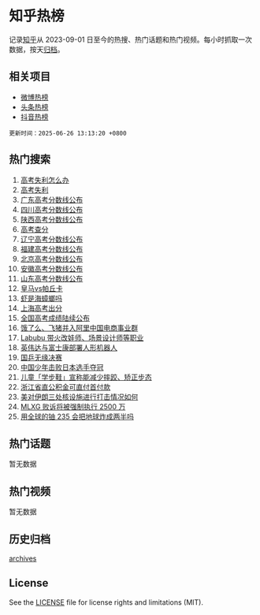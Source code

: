 # 知乎热榜

记录[知乎](https://www.zhihu.com/)从 2023-09-01 日至今的热搜、热门话题和热门视频。每小时抓取一次数据，按天[归档](archives)。

## 相关项目

- [微博热榜](https://github.com/hotarchive/weibo)
- [头条热榜](https://github.com/hotarchive/toutiao)
- [抖音热榜](https://github.com/hotarchive/douyin)


`更新时间：2025-06-26 13:13:20 +0800`

## 热门搜索

1. [高考失利怎么办](https://www.zhihu.com/search?q=%E9%AB%98%E8%80%83%E5%A4%B1%E5%88%A9%E6%80%8E%E4%B9%88%E5%8A%9E)
1. [高考失利](https://www.zhihu.com/search?q=%E9%AB%98%E8%80%83%E5%A4%B1%E5%88%A9)
1. [广东高考分数线公布](https://www.zhihu.com/search?q=%E5%B9%BF%E4%B8%9C%E9%AB%98%E8%80%83%E5%88%86%E6%95%B0%E7%BA%BF%E5%85%AC%E5%B8%83)
1. [四川高考分数线公布](https://www.zhihu.com/search?q=%E5%9B%9B%E5%B7%9D%E9%AB%98%E8%80%83%E5%88%86%E6%95%B0%E7%BA%BF%E5%85%AC%E5%B8%83)
1. [陕西高考分数线公布](https://www.zhihu.com/search?q=%E9%99%95%E8%A5%BF%E9%AB%98%E8%80%83%E5%88%86%E6%95%B0%E7%BA%BF%E5%85%AC%E5%B8%83)
1. [高考查分](https://www.zhihu.com/search?q=%E9%AB%98%E8%80%83%E6%9F%A5%E5%88%86)
1. [辽宁高考分数线公布](https://www.zhihu.com/search?q=%E8%BE%BD%E5%AE%81%E9%AB%98%E8%80%83%E5%88%86%E6%95%B0%E7%BA%BF%E5%85%AC%E5%B8%83)
1. [福建高考分数线公布](https://www.zhihu.com/search?q=%E7%A6%8F%E5%BB%BA%E9%AB%98%E8%80%83%E5%88%86%E6%95%B0%E7%BA%BF%E5%85%AC%E5%B8%83)
1. [北京高考分数线公布](https://www.zhihu.com/search?q=%E5%8C%97%E4%BA%AC%E9%AB%98%E8%80%83%E5%88%86%E6%95%B0%E7%BA%BF%E5%85%AC%E5%B8%83)
1. [安徽高考分数线公布](https://www.zhihu.com/search?q=%E5%AE%89%E5%BE%BD%E9%AB%98%E8%80%83%E5%88%86%E6%95%B0%E7%BA%BF%E5%85%AC%E5%B8%83)
1. [山东高考分数线公布](https://www.zhihu.com/search?q=%E5%B1%B1%E4%B8%9C%E9%AB%98%E8%80%83%E5%88%86%E6%95%B0%E7%BA%BF%E5%85%AC%E5%B8%83)
1. [皇马vs帕丘卡](https://www.zhihu.com/search?q=%E7%9A%87%E9%A9%ACvs%E5%B8%95%E4%B8%98%E5%8D%A1)
1. [虾是海蟑螂吗](https://www.zhihu.com/search?q=%E8%99%BE%E6%98%AF%E6%B5%B7%E8%9F%91%E8%9E%82%E5%90%97)
1. [上海高考出分](https://www.zhihu.com/search?q=%E4%B8%8A%E6%B5%B7%E9%AB%98%E8%80%83%E5%87%BA%E5%88%86)
1. [全国高考成绩陆续公布](https://www.zhihu.com/search?q=%E5%85%A8%E5%9B%BD%E9%AB%98%E8%80%83%E6%88%90%E7%BB%A9%E9%99%86%E7%BB%AD%E5%85%AC%E5%B8%83)
1. [饿了么、飞猪并入阿里中国电商事业群](https://www.zhihu.com/search?q=%E9%A5%BF%E4%BA%86%E4%B9%88%E3%80%81%E9%A3%9E%E7%8C%AA%E5%B9%B6%E5%85%A5%E9%98%BF%E9%87%8C%E4%B8%AD%E5%9B%BD%E7%94%B5%E5%95%86%E4%BA%8B%E4%B8%9A%E7%BE%A4)
1. [Labubu 带火改娃师、场景设计师等职业](https://www.zhihu.com/search?q=Labubu%20%E5%B8%A6%E7%81%AB%E6%94%B9%E5%A8%83%E5%B8%88%E3%80%81%E5%9C%BA%E6%99%AF%E8%AE%BE%E8%AE%A1%E5%B8%88%E7%AD%89%E8%81%8C%E4%B8%9A)
1. [英伟达与富士康部署人形机器人](https://www.zhihu.com/search?q=%E8%8B%B1%E4%BC%9F%E8%BE%BE%E4%B8%8E%E5%AF%8C%E5%A3%AB%E5%BA%B7%E9%83%A8%E7%BD%B2%E4%BA%BA%E5%BD%A2%E6%9C%BA%E5%99%A8%E4%BA%BA)
1. [国乒无缘决赛](https://www.zhihu.com/search?q=%E5%9B%BD%E4%B9%92%E6%97%A0%E7%BC%98%E5%86%B3%E8%B5%9B)
1. [中国少年击败日本选手夺冠](https://www.zhihu.com/search?q=%E4%B8%AD%E5%9B%BD%E5%B0%91%E5%B9%B4%E5%87%BB%E8%B4%A5%E6%97%A5%E6%9C%AC%E9%80%89%E6%89%8B%E5%A4%BA%E5%86%A0)
1. [儿童「学步鞋」宣称能减少摔跤、矫正步态](https://www.zhihu.com/search?q=%E5%84%BF%E7%AB%A5%E3%80%8C%E5%AD%A6%E6%AD%A5%E9%9E%8B%E3%80%8D%E5%AE%A3%E7%A7%B0%E8%83%BD%E5%87%8F%E5%B0%91%E6%91%94%E8%B7%A4%E3%80%81%E7%9F%AB%E6%AD%A3%E6%AD%A5%E6%80%81)
1. [浙江省直公积金可直付首付款](https://www.zhihu.com/search?q=%E6%B5%99%E6%B1%9F%E7%9C%81%E7%9B%B4%E5%85%AC%E7%A7%AF%E9%87%91%E5%8F%AF%E7%9B%B4%E4%BB%98%E9%A6%96%E4%BB%98%E6%AC%BE)
1. [美对伊朗三处核设施进行打击情况如何](https://www.zhihu.com/search?q=%E7%BE%8E%E5%AF%B9%E4%BC%8A%E6%9C%97%E4%B8%89%E5%A4%84%E6%A0%B8%E8%AE%BE%E6%96%BD%E8%BF%9B%E8%A1%8C%E6%89%93%E5%87%BB%E6%83%85%E5%86%B5%E5%A6%82%E4%BD%95)
1. [MLXG 败诉将被强制执行 2500 万](https://www.zhihu.com/search?q=MLXG%20%E8%B4%A5%E8%AF%89%E5%B0%86%E8%A2%AB%E5%BC%BA%E5%88%B6%E6%89%A7%E8%A1%8C%202500%20%E4%B8%87)
1. [用全球的铀 235 会把地球炸成两半吗](https://www.zhihu.com/search?q=%E7%94%A8%E5%85%A8%E7%90%83%E7%9A%84%E9%93%80%20235%20%E4%BC%9A%E6%8A%8A%E5%9C%B0%E7%90%83%E7%82%B8%E6%88%90%E4%B8%A4%E5%8D%8A%E5%90%97)

## 热门话题

暂无数据

## 热门视频

暂无数据

## 历史归档

[archives](archives)

## License

See the [LICENSE](LICENSE) file for license rights and limitations (MIT).
